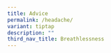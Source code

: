 ```yaml
---
title: Advice
permalink: /headache/
variant: tiptap
description: ""
third_nav_title: Breathlessness
---
```

<p></p>